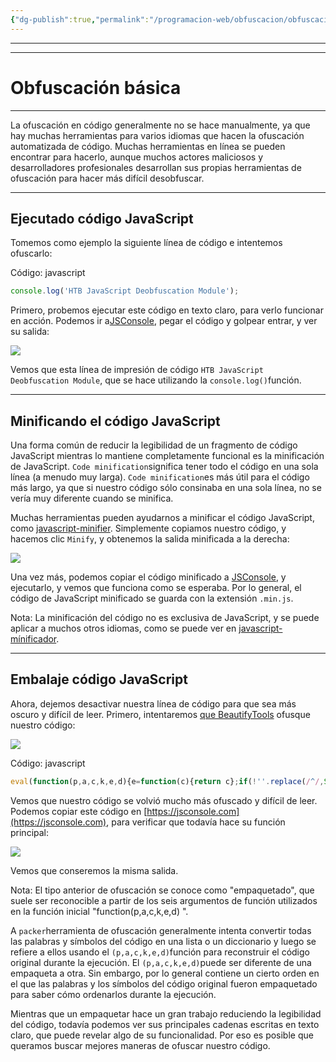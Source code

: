 ```yaml
---
{"dg-publish":true,"permalink":"/programacion-web/obfuscacion/obfuscacion-de-codigo-basica/"}
---
```



--------------------

-----------------

# Obfuscación básica

---

La ofuscación en código generalmente no se hace manualmente, ya que hay muchas herramientas para varios idiomas que hacen la ofuscación automatizada de código. Muchas herramientas en línea se pueden encontrar para hacerlo, aunque muchos actores maliciosos y desarrolladores profesionales desarrollan sus propias herramientas de ofuscación para hacer más difícil desobfuscar.

---

## Ejecutado código JavaScript

Tomemos como ejemplo la siguiente línea de código e intentemos ofuscarlo:

Código: javascript

```javascript
console.log('HTB JavaScript Deobfuscation Module');
```

Primero, probemos ejecutar este código en texto claro, para verlo funcionar en acción. Podemos ir a[JSConsole](https://jsconsole.com), pegar el código y golpear entrar, y ver su salida:

![](https://academy.hackthebox.com/storage/modules/41/js_deobf_jsconsole_1_1.jpg)

Vemos que esta línea de impresión de código `HTB JavaScript Deobfuscation Module`, que se hace utilizando la `console.log()`función.

---

## Minificando el código JavaScript

Una forma común de reducir la legibilidad de un fragmento de código JavaScript mientras lo mantiene completamente funcional es la minificación de JavaScript. `Code minification`significa tener todo el código en una sola línea (a menudo muy larga). `Code minification`es más útil para el código más largo, ya que si nuestro código sólo consinaba en una sola línea, no se vería muy diferente cuando se minifica.

Muchas herramientas pueden ayudarnos a minificar el código JavaScript, como [javascript-minifier](https://javascript-minifier.com/). Simplemente copiamos nuestro código, y hacemos clic `Minify`, y obtenemos la salida minificada a la derecha:

![](https://academy.hackthebox.com/storage/modules/41/js_minify_1.jpg)

Una vez más, podemos copiar el código minificado a [JSConsole](https://jsconsole.com), y ejecutarlo, y vemos que funciona como se esperaba. Por lo general, el código de JavaScript minificado se guarda con la extensión `.min.js`.

Nota: La minificación del código no es exclusiva de JavaScript, y se puede aplicar a muchos otros idiomas, como se puede ver en [javascript-mínificador](https://javascript-minifier.com/).

---

## Embalaje código JavaScript

Ahora, dejemos desactivar nuestra línea de código para que sea más oscuro y difícil de leer. Primero, intentaremos [que BeautifyTools](http://beautifytools.com/javascript-obfuscator.php) ofusque nuestro código:

![](https://academy.hackthebox.com/storage/modules/41/js_deobf_obfuscator.jpg)

Código: javascript

```javascript
eval(function(p,a,c,k,e,d){e=function(c){return c};if(!''.replace(/^/,String)){while(c--){d[c]=k[c]||c}k=[function(e){return d[e]}];e=function(){return'\\w+'};c=1};while(c--){if(k[c]){p=p.replace(new RegExp('\\b'+e(c)+'\\b','g'),k[c])}}return p}('5.4(\'3 2 1 0\');',6,6,'Module|Deobfuscation|JavaScript|HTB|log|console'.split('|'),0,{}))
```

Vemos que nuestro código se volvió mucho más ofuscado y difícil de leer. Podemos copiar este código en [https://jsconsole.com](https://jsconsole.com), para verificar que todavía hace su función principal:

![](https://academy.hackthebox.com/storage/modules/41/js_deobf_jsconsole_3_1.jpg)

Vemos que conseremos la misma salida.

Nota: El tipo anterior de ofuscación se conoce como "empaquetado", que suele ser reconocible a partir de los seis argumentos de función utilizados en la función inicial "function(p,a,c,k,e,d) ".

A `packer`herramienta de ofuscación generalmente intenta convertir todas las palabras y símbolos del código en una lista o un diccionario y luego se refiere a ellos usando el `(p,a,c,k,e,d)`función para reconstruir el código original durante la ejecución. El `(p,a,c,k,e,d)`puede ser diferente de una empaqueta a otra. Sin embargo, por lo general contiene un cierto orden en el que las palabras y los símbolos del código original fueron empaquetado para saber cómo ordenarlos durante la ejecución.

Mientras que un empaquetar hace un gran trabajo reduciendo la legibilidad del código, todavía podemos ver sus principales cadenas escritas en texto claro, que puede revelar algo de su funcionalidad. Por eso es posible que queramos buscar mejores maneras de ofuscar nuestro código.